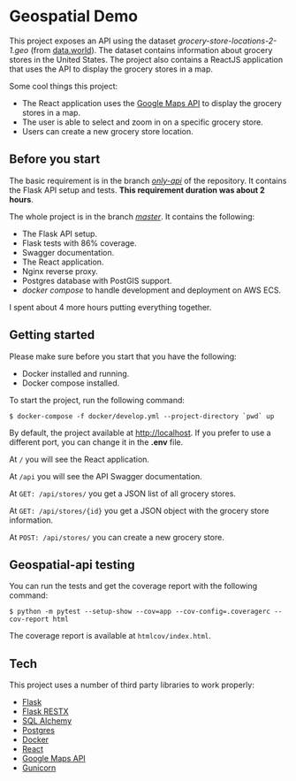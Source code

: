 # Geospatial Demo

This project exposes an API using the dataset _grocery-store-locations-2-1.geo_ (from [data.world](https://data.world/dcopendata/1d7c9d0e3aac49c1aa88d377a3bae430-4)). The dataset contains information about grocery stores in the United States. The project also contains a ReactJS application that uses the API to display the grocery stores in a map.

Some cool things this project:

- The React application uses the [Google Maps API](https://developers.google.com/maps/documentation/javascript/tutorial) to display the grocery stores in a map.
- The user is able to select and zoom in on a specific grocery store.
- Users can create a new grocery store location.


## Before you start

The basic requirement is in the branch [_only-api_](https://github.com/freddygarcia/geospatialdemo/tree/only-api) of the repository. It contains the Flask API setup and tests.
**This requirement duration was about 2 hours**.

The whole project is in the branch [_master_](https://github.com/freddygarcia/GeospatialDemo/tree/master). It contains the following:

- The Flask API setup.
- Flask tests with 86% coverage.
- Swagger documentation.
- The React application.
- Nginx reverse proxy.
- Postgres database with PostGIS support.
- _docker compose_ to handle development and deployment on AWS ECS.

I spent about 4 more hours putting everything together.

## Getting started

Please make sure before you start that you have the following:

- Docker installed and running.
- Docker compose installed.

To start the project, run the following command:

```
$ docker-compose -f docker/develop.yml --project-directory `pwd` up
```

By default, the project available at [http://localhost](http://localhost).
If you prefer to use a different port, you can change it in the **.env** file.

At `/` you will see the React application.

At `/api` you will see the API Swagger documentation.

At `GET: /api/stores/` you get a JSON list of all grocery stores.

At `GET: /api/stores/{id}` you get a JSON object with the grocery store information.

At `POST: /api/stores/` you can create a new grocery store.


## Geospatial-api testing

You can run the tests and get the coverage report with the following command:

```
$ python -m pytest --setup-show --cov=app --cov-config=.coveragerc --cov-report html
```

The coverage report is available at `htmlcov/index.html`.
## Tech

This project uses a number of third party libraries to work properly:

- [Flask](https://flask.palletsprojects.com/en)
- [Flask RESTX](https://flask-restx.readthedocs.io/en/latest/)
- [SQL Alchemy](https://www.sqlalchemy.org/)
- [Postgres](https://www.postgresql.org/)
- [Docker](https://www.docker.com/)
- [React](https://reactjs.org/)
- [Google Maps API](https://developers.google.com/maps/documentation/javascript/)
- [Gunicorn](https://gunicorn.org/)


